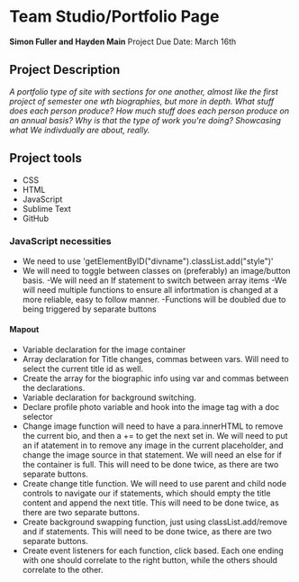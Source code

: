 # Team Studio/Portfolio Page
**Simon Fuller and Hayden Main**
Project Due Date: March 16th

## Project Description
*A portfolio type of site with sections for one another, almost like the first project of semester one wth biographies, but more in depth. What stuff does each person produce? How much stuff does each person produce on an annual basis? Why is that the type of work you're doing? Showcasing what We indivdually are about, really.*

## Project tools
- CSS
- HTML
- JavaScript
- Sublime Text
- GitHub

### JavaScript necessities
- We need to use 'getElementByID("divname").classList.add("style")'
- We will need to toggle between classes on (preferably) an image/button basis. 
-We will need an If statement to switch between array items
-We will need multiple functions to ensure all infortmation is changed at a more reliable, easy to follow manner. 
-Functions will be doubled due to being triggered by separate buttons

#### Mapout
- Variable declaration for the image container
- Array declaration for Title changes, commas between vars. Will need to select the current title id as well.
- Create the array for the biographic info using var and commas between the declarations. 
- Variable declaration for background switching.
-  Declare profile photo variable and hook into the image tag with a doc selector
- Change image function will need to have a para.innerHTML to remove the current bio, and then a += to get the next set in. We will need to put an if atatement in to remove any image in the current placeholder, and change the image source in that statement. We will need an else for if the container is full. This will need to be done twice, as there are two separate buttons.
- Create change title function. We will need to use parent and child node controls to navigate our if statements, which should empty the title content and append the next title. This will need to be done twice, as there are two separate buttons.
- Create background swapping function, just using classList.add/remove and if statements. This will need to be done twice, as there are two separate buttons.
- Create event listeners for each function, click based. Each one ending with one should correlate to the right button, while the others should correlate to the other. 